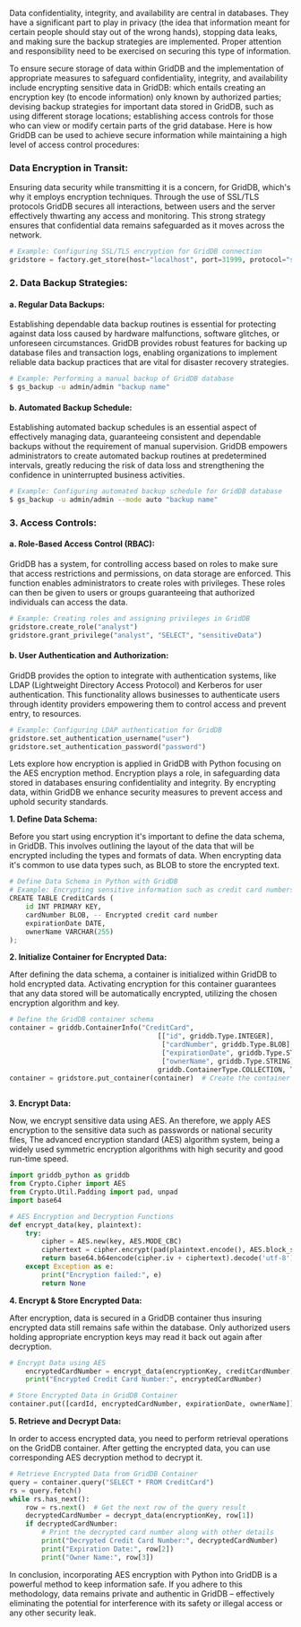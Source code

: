 
Data confidentiality, integrity, and availability are central in databases. They have a significant part to play in privacy (the idea that information meant for certain people should stay out of the wrong hands), stopping data leaks, and making sure the backup strategies are implemented. Proper attention and responsibility need to be exercised on securing this type of information.  
  
To ensure secure storage of data within GridDB and the implementation of appropriate measures to safeguard confidentiality, integrity, and availability include encrypting sensitive data in GridDB: which entails creating an encryption key (to encode information) only known by authorized parties; devising backup strategies for important data stored in GridDB, such as using different storage locations; establishing access controls for those who can view or modify certain parts of the grid database. Here is how GridDB can be used to achieve secure information while maintaining a high level of access control procedures:

### Data Encryption in Transit:

Ensuring data security while transmitting it is a concern, for GridDB, which's why it employs encryption techniques. Through the use of SSL/TLS protocols GridDB secures all interactions, between users and the server effectively thwarting any access and monitoring. This strong strategy ensures that confidential data remains safeguarded as it moves across the network.
```python
# Example: Configuring SSL/TLS encryption for GridDB connection
gridstore = factory.get_store(host="localhost", port=31999, protocol="ssl")
```

### 2. Data Backup Strategies:

#### a. Regular Data Backups:
Establishing dependable data backup routines is essential for protecting against data loss caused by hardware malfunctions, software glitches, or unforeseen circumstances. GridDB provides robust features for backing up database files and transaction logs, enabling organizations to implement reliable data backup practices that are vital for disaster recovery strategies.

```bash
# Example: Performing a manual backup of GridDB database
$ gs_backup -u admin/admin "backup name"
```

#### b. Automated Backup Schedule:
Establishing automated backup schedules is an essential aspect of effectively managing data, guaranteeing consistent and dependable backups without the requirement of manual supervision. GridDB empowers administrators to create automated backup routines at predetermined intervals, greatly reducing the risk of data loss and strengthening the confidence in uninterrupted business activities.

```bash
# Example: Configuring automated backup schedule for GridDB database
$ gs_backup -u admin/admin --mode auto "backup name"
```

### 3. Access Controls:

#### a. Role-Based Access Control (RBAC):
GridDB has a system, for controlling access based on roles to make sure that access restrictions and permissions, on data storage are enforced. This function enables administrators to create roles with privileges. These roles can then be given to users or groups guaranteeing that authorized individuals can access the data.
```python
# Example: Creating roles and assigning privileges in GridDB
gridstore.create_role("analyst")
gridstore.grant_privilege("analyst", "SELECT", "sensitiveData")
```

#### b. User Authentication and Authorization:
GridDB provides the option to integrate with authentication systems, like LDAP (Lightweight Directory Access Protocol) and Kerberos for user authentication. This functionality allows businesses to authenticate users through identity providers empowering them to control access and prevent entry, to resources.

```python
# Example: Configuring LDAP authentication for GridDB
gridstore.set_authentication_username("user")
gridstore.set_authentication_password("password")
```

Lets explore how encryption is applied in GridDB with Python focusing on the AES encryption method. Encryption plays a role, in safeguarding data stored in databases ensuring confidentiality and integrity. By encrypting data, within GridDB we enhance security measures to prevent access and uphold security standards.

**1. Define Data Schema:**

Before you start using encryption it's important to define the data schema, in GridDB. This involves outlining the layout of the data that will be encrypted including the types and formats of data. When encrypting data it's common to use data types such, as BLOB to store the encrypted text.

```python
# Define Data Schema in Python with GridDB
# Example: Encrypting sensitive information such as credit card numbers
CREATE TABLE CreditCards (
    id INT PRIMARY KEY,
    cardNumber BLOB, -- Encrypted credit card number
    expirationDate DATE,
    ownerName VARCHAR(255)
);
```

**2. Initialize Container for Encrypted Data:**

After defining the data schema, a container is initialized within GridDB to hold encrypted data. Activating encryption for this container guarantees that any data stored will be automatically encrypted, utilizing the chosen encryption algorithm and key.
```python
# Define the GridDB container schema
container = griddb.ContainerInfo("CreditCard",
                                     [["id", griddb.Type.INTEGER],        # Column 1: id (INTEGER)
                                      ["cardNumber", griddb.Type.BLOB],   # Column 2: cardNumber (BLOB)
                                      ["expirationDate", griddb.Type.STRING],  # Column 3: expirationDate (STRING)
                                      ["ownerName", griddb.Type.STRING]],  # Column 4: ownerName (STRING)
                                     griddb.ContainerType.COLLECTION, True)  # Container type: Collection (row-key)
container = gridstore.put_container(container)  # Create the container in GridDB
    
```

**3. Encrypt Data:**

Now, we encrypt sensitive data using AES. An therefore, we apply AES encryption to the sensitive data such as passwords or national security files, The advanced encryption standard (AES) algorithm system, being a widely used symmetric encryption algorithms with high security and good run-time speed.

```python
import griddb_python as griddb
from Crypto.Cipher import AES
from Crypto.Util.Padding import pad, unpad
import base64

# AES Encryption and Decryption Functions
def encrypt_data(key, plaintext):
    try:
        cipher = AES.new(key, AES.MODE_CBC)
        ciphertext = cipher.encrypt(pad(plaintext.encode(), AES.block_size))
        return base64.b64encode(cipher.iv + ciphertext).decode('utf-8')
    except Exception as e:
        print("Encryption failed:", e)
        return None
```

**4. Encrypt & Store Encrypted Data:**

After encryption, data is secured in a GridDB container thus insuring encrypted data still remains safe within the database. Only authorized users holding appropriate encryption keys may read it back out again after decryption.

```python
# Encrypt Data using AES
    encryptedCardNumber = encrypt_data(encryptionKey, creditCardNumber)
    print("Encrypted Credit Card Number:", encryptedCardNumber)

# Store Encrypted Data in GridDB Container
container.put([cardId, encryptedCardNumber, expirationDate, ownerName])
```

**5. Retrieve and Decrypt Data:**

In order to access encrypted data, you need to perform retrieval operations on the GridDB container. After getting the encrypted data, you can use corresponding AES decryption method to decrypt it.
```python
# Retrieve Encrypted Data from GridDB Container
query = container.query("SELECT * FROM CreditCard")
rs = query.fetch()
while rs.has_next():
    row = rs.next()  # Get the next row of the query result
    decryptedCardNumber = decrypt_data(encryptionKey, row[1])
    if decryptedCardNumber:
        # Print the decrypted card number along with other details
        print("Decrypted Credit Card Number:", decryptedCardNumber)
        print("Expiration Date:", row[2])
        print("Owner Name:", row[3])
```

In conclusion, incorporating AES encryption with Python into GridDB is a powerful method to keep information safe. If you adhere to this methodology, data remains private and authentic in GridDB – effectively eliminating the potential for interference with its safety or illegal access or any other security leak.
